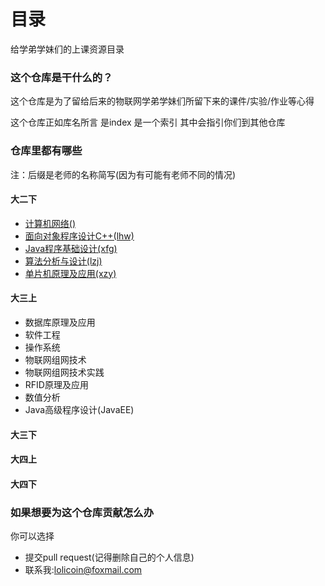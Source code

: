 # 目录

给学弟学妹们的上课资源目录

### 这个仓库是干什么的？

这个仓库是为了留给后来的物联网学弟学妹们所留下来的课件/实验/作业等心得

这个仓库正如库名所言 是index 是一个索引 其中会指引你们到其他仓库

### 仓库里都有哪些

注：后缀是老师的名称简写(因为有可能有老师不同的情况)

#### 大二下

- [计算机网络()](https://github.com/2017IOTrepo/Sophomore/tree/master/%E8%AE%A1%E7%AE%97%E6%9C%BA%E7%BD%91%E7%BB%9C)
- [面向对象程序设计C++(lhw)](https://github.com/2017IOTrepo/Sophomore/tree/master/C%2B%2B)
- [Java程序基础设计(xfg)](https://github.com/2017IOTrepo/Sophomore/tree/master/java)
- [算法分析与设计(lzj)](https://github.com/2017IOTrepo/SophomoreLessons/tree/master/%E7%AE%97%E6%B3%95%E5%88%86%E6%9E%90%E4%B8%8E%E8%AE%BE%E8%AE%A1)
- [单片机原理及应用(xzy)](https://github.com/2017IOTrepo/Sophomore/tree/master/%E5%8D%95%E7%89%87%E6%9C%BA)

#### 大三上

- 数据库原理及应用
- 软件工程
- 操作系统
- 物联网组网技术
- 物联网组网技术实践
- RFID原理及应用
- 数值分析
- Java高级程序设计(JavaEE)

#### 大三下



#### 大四上



#### 大四下



### 如果想要为这个仓库贡献怎么办

你可以选择

- 提交pull request(记得删除自己的个人信息)
- 联系我:lolicoin@foxmail.com